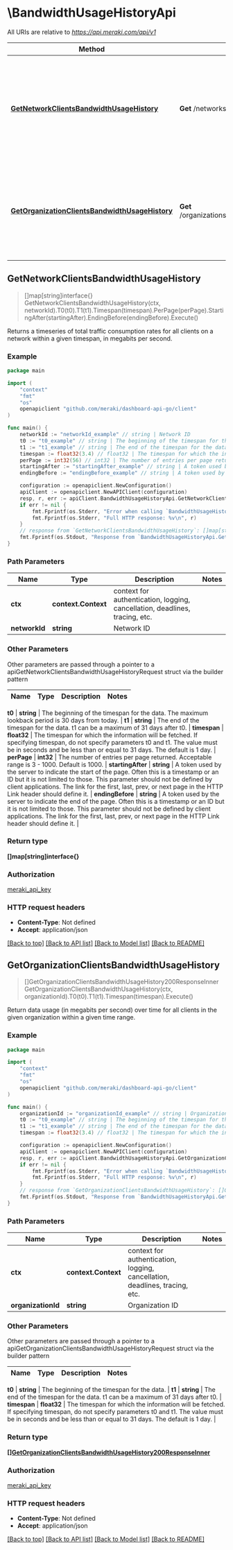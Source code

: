 # \BandwidthUsageHistoryApi

All URIs are relative to *https://api.meraki.com/api/v1*

Method | HTTP request | Description
------------- | ------------- | -------------
[**GetNetworkClientsBandwidthUsageHistory**](BandwidthUsageHistoryApi.md#GetNetworkClientsBandwidthUsageHistory) | **Get** /networks/{networkId}/clients/bandwidthUsageHistory | Returns a timeseries of total traffic consumption rates for all clients on a network within a given timespan, in megabits per second.
[**GetOrganizationClientsBandwidthUsageHistory**](BandwidthUsageHistoryApi.md#GetOrganizationClientsBandwidthUsageHistory) | **Get** /organizations/{organizationId}/clients/bandwidthUsageHistory | Return data usage (in megabits per second) over time for all clients in the given organization within a given time range.



## GetNetworkClientsBandwidthUsageHistory

> []map[string]interface{} GetNetworkClientsBandwidthUsageHistory(ctx, networkId).T0(t0).T1(t1).Timespan(timespan).PerPage(perPage).StartingAfter(startingAfter).EndingBefore(endingBefore).Execute()

Returns a timeseries of total traffic consumption rates for all clients on a network within a given timespan, in megabits per second.



### Example

```go
package main

import (
    "context"
    "fmt"
    "os"
    openapiclient "github.com/meraki/dashboard-api-go/client"
)

func main() {
    networkId := "networkId_example" // string | Network ID
    t0 := "t0_example" // string | The beginning of the timespan for the data. The maximum lookback period is 30 days from today. (optional)
    t1 := "t1_example" // string | The end of the timespan for the data. t1 can be a maximum of 31 days after t0. (optional)
    timespan := float32(3.4) // float32 | The timespan for which the information will be fetched. If specifying timespan, do not specify parameters t0 and t1. The value must be in seconds and be less than or equal to 31 days. The default is 1 day. (optional)
    perPage := int32(56) // int32 | The number of entries per page returned. Acceptable range is 3 - 1000. Default is 1000. (optional)
    startingAfter := "startingAfter_example" // string | A token used by the server to indicate the start of the page. Often this is a timestamp or an ID but it is not limited to those. This parameter should not be defined by client applications. The link for the first, last, prev, or next page in the HTTP Link header should define it. (optional)
    endingBefore := "endingBefore_example" // string | A token used by the server to indicate the end of the page. Often this is a timestamp or an ID but it is not limited to those. This parameter should not be defined by client applications. The link for the first, last, prev, or next page in the HTTP Link header should define it. (optional)

    configuration := openapiclient.NewConfiguration()
    apiClient := openapiclient.NewAPIClient(configuration)
    resp, r, err := apiClient.BandwidthUsageHistoryApi.GetNetworkClientsBandwidthUsageHistory(context.Background(), networkId).T0(t0).T1(t1).Timespan(timespan).PerPage(perPage).StartingAfter(startingAfter).EndingBefore(endingBefore).Execute()
    if err != nil {
        fmt.Fprintf(os.Stderr, "Error when calling `BandwidthUsageHistoryApi.GetNetworkClientsBandwidthUsageHistory``: %v\n", err)
        fmt.Fprintf(os.Stderr, "Full HTTP response: %v\n", r)
    }
    // response from `GetNetworkClientsBandwidthUsageHistory`: []map[string]interface{}
    fmt.Fprintf(os.Stdout, "Response from `BandwidthUsageHistoryApi.GetNetworkClientsBandwidthUsageHistory`: %v\n", resp)
}
```

### Path Parameters


Name | Type | Description  | Notes
------------- | ------------- | ------------- | -------------
**ctx** | **context.Context** | context for authentication, logging, cancellation, deadlines, tracing, etc.
**networkId** | **string** | Network ID | 

### Other Parameters

Other parameters are passed through a pointer to a apiGetNetworkClientsBandwidthUsageHistoryRequest struct via the builder pattern


Name | Type | Description  | Notes
------------- | ------------- | ------------- | -------------

 **t0** | **string** | The beginning of the timespan for the data. The maximum lookback period is 30 days from today. | 
 **t1** | **string** | The end of the timespan for the data. t1 can be a maximum of 31 days after t0. | 
 **timespan** | **float32** | The timespan for which the information will be fetched. If specifying timespan, do not specify parameters t0 and t1. The value must be in seconds and be less than or equal to 31 days. The default is 1 day. | 
 **perPage** | **int32** | The number of entries per page returned. Acceptable range is 3 - 1000. Default is 1000. | 
 **startingAfter** | **string** | A token used by the server to indicate the start of the page. Often this is a timestamp or an ID but it is not limited to those. This parameter should not be defined by client applications. The link for the first, last, prev, or next page in the HTTP Link header should define it. | 
 **endingBefore** | **string** | A token used by the server to indicate the end of the page. Often this is a timestamp or an ID but it is not limited to those. This parameter should not be defined by client applications. The link for the first, last, prev, or next page in the HTTP Link header should define it. | 

### Return type

**[]map[string]interface{}**

### Authorization

[meraki_api_key](../README.md#meraki_api_key)

### HTTP request headers

- **Content-Type**: Not defined
- **Accept**: application/json

[[Back to top]](#) [[Back to API list]](../README.md#documentation-for-api-endpoints)
[[Back to Model list]](../README.md#documentation-for-models)
[[Back to README]](../README.md)


## GetOrganizationClientsBandwidthUsageHistory

> []GetOrganizationClientsBandwidthUsageHistory200ResponseInner GetOrganizationClientsBandwidthUsageHistory(ctx, organizationId).T0(t0).T1(t1).Timespan(timespan).Execute()

Return data usage (in megabits per second) over time for all clients in the given organization within a given time range.



### Example

```go
package main

import (
    "context"
    "fmt"
    "os"
    openapiclient "github.com/meraki/dashboard-api-go/client"
)

func main() {
    organizationId := "organizationId_example" // string | Organization ID
    t0 := "t0_example" // string | The beginning of the timespan for the data. (optional)
    t1 := "t1_example" // string | The end of the timespan for the data. t1 can be a maximum of 31 days after t0. (optional)
    timespan := float32(3.4) // float32 | The timespan for which the information will be fetched. If specifying timespan, do not specify parameters t0 and t1. The value must be in seconds and be less than or equal to 31 days. The default is 1 day. (optional)

    configuration := openapiclient.NewConfiguration()
    apiClient := openapiclient.NewAPIClient(configuration)
    resp, r, err := apiClient.BandwidthUsageHistoryApi.GetOrganizationClientsBandwidthUsageHistory(context.Background(), organizationId).T0(t0).T1(t1).Timespan(timespan).Execute()
    if err != nil {
        fmt.Fprintf(os.Stderr, "Error when calling `BandwidthUsageHistoryApi.GetOrganizationClientsBandwidthUsageHistory``: %v\n", err)
        fmt.Fprintf(os.Stderr, "Full HTTP response: %v\n", r)
    }
    // response from `GetOrganizationClientsBandwidthUsageHistory`: []GetOrganizationClientsBandwidthUsageHistory200ResponseInner
    fmt.Fprintf(os.Stdout, "Response from `BandwidthUsageHistoryApi.GetOrganizationClientsBandwidthUsageHistory`: %v\n", resp)
}
```

### Path Parameters


Name | Type | Description  | Notes
------------- | ------------- | ------------- | -------------
**ctx** | **context.Context** | context for authentication, logging, cancellation, deadlines, tracing, etc.
**organizationId** | **string** | Organization ID | 

### Other Parameters

Other parameters are passed through a pointer to a apiGetOrganizationClientsBandwidthUsageHistoryRequest struct via the builder pattern


Name | Type | Description  | Notes
------------- | ------------- | ------------- | -------------

 **t0** | **string** | The beginning of the timespan for the data. | 
 **t1** | **string** | The end of the timespan for the data. t1 can be a maximum of 31 days after t0. | 
 **timespan** | **float32** | The timespan for which the information will be fetched. If specifying timespan, do not specify parameters t0 and t1. The value must be in seconds and be less than or equal to 31 days. The default is 1 day. | 

### Return type

[**[]GetOrganizationClientsBandwidthUsageHistory200ResponseInner**](GetOrganizationClientsBandwidthUsageHistory200ResponseInner.md)

### Authorization

[meraki_api_key](../README.md#meraki_api_key)

### HTTP request headers

- **Content-Type**: Not defined
- **Accept**: application/json

[[Back to top]](#) [[Back to API list]](../README.md#documentation-for-api-endpoints)
[[Back to Model list]](../README.md#documentation-for-models)
[[Back to README]](../README.md)

